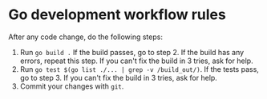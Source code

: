 # Go development workflow rules

After any code change, do the following steps:

1. Run `go build .` If the build passes, go to step 2. If the build has any errors, repeat this step. If you can't fix the build in 3 tries, ask for help.
2. Run `go test $(go list ./... | grep -v /build_out/)`. If the tests pass, go to step 3.  If you can't fix the build in 3 tries, ask for help.
3. Commit your changes with `git`.